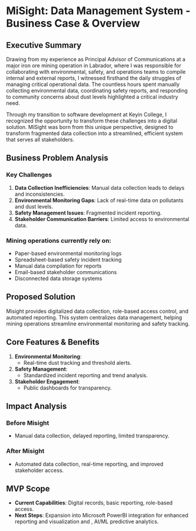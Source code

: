 
# MiSight: Data Management System - Business Case & Overview

## Executive Summary

Drawing from my experience as Principal Advisor of Communications at a major iron ore mining operation in Labrador, where I was responsible for collaborating with environmental, safety, and operations teams to compile internal and external reports, I witnessed firsthand the daily struggles of managing critical operational data. The countless hours spent manually collecting environmental data, coordinating safety reports, and responding to community concerns about dust levels highlighted a critical industry need. 

Through my transition to software development at Keyin College, I recognized the opportunity to transform these challenges into a digital solution. MiSight was born from this unique perspective, designed to transform fragmented data collection into a streamlined, efficient system that serves all stakeholders.



## Business Problem Analysis
### Key Challenges
1. **Data Collection Inefficiencies**: Manual data collection leads to delays and inconsistencies.
2. **Environmental Monitoring Gaps**: Lack of real-time data on pollutants and dust levels.
3. **Safety Management Issues**: Fragmented incident reporting.
4. **Stakeholder Communication Barriers**: Limited access to environmental data.

### Mining operations currently rely on:
- Paper-based environmental monitoring logs
- Spreadsheet-based safety incident tracking
- Manual data compilation for reports
- Email-based stakeholder communications
- Disconnected data storage systems

## Proposed Solution
Misight provides digitalized data collection, role-based access control, and automated reporting. This system centralizes data management, helping mining operations streamline environmental monitoring and safety tracking.

## Core Features & Benefits
1. **Environmental Monitoring**:
   - Real-time dust tracking and threshold alerts.
2. **Safety Management**:
   - Standardized incident reporting and trend analysis.
3. **Stakeholder Engagement**:
   - Public dashboards for transparency.

## Impact Analysis
### Before Misight
- Manual data collection, delayed reporting, limited transparency.

### After Misight
- Automated data collection, real-time reporting, and improved stakeholder access.

## MVP Scope
- **Current Capabilities**: Digital records, basic reporting, role-based access.
- **Next Steps**: Expansion into Microsoft PowerBI integration for enhanced reporting and visualization and , AI/ML predictive analytics.
